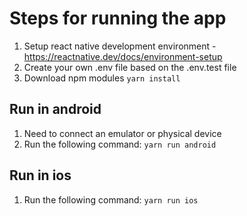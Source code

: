 # Steps for running the app
1. Setup react native development environment - https://reactnative.dev/docs/environment-setup
2. Create your own .env file based on the .env.test file
3. Download npm modules `yarn install`

## Run in android
1. Need to connect an emulator or physical device
2. Run the following command: `yarn run android`

## Run in ios
1. Run the following command: `yarn run ios`
